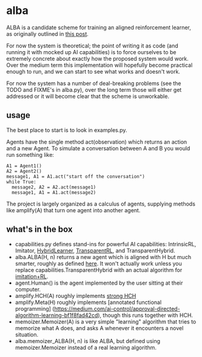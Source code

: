 # alba
ALBA is a candidate scheme for training an aligned reinforcement learner, as originally outlined
in [this post](https://medium.com/ai-control/alba-an-explicit-proposal-for-aligned-ai-17a55f60bbcf).

For now the system is theoretical; the point of writing it as code (and running it with mocked up
AI capabilities) is to force ourselves to be extremely concrete about exactly how the proposed system
would work. Over the medium term this implementation will hopefully become practical enough to run,
and we can start to see what works and doesn't work.

For now the system has a number of deal-breaking problems (see the TODO and FIXME's in alba.py),
over the long term those will either get addressed or it will become clear that the scheme is unworkable.

## usage

The best place to start is to look in examples.py.

Agents have the single method act(observation) which returns an action and a new Agent.
To simulate a conversation between A and B you would run something like:

```
A1 = Agent1()
A2 = Agent2()
message1, A1 = A1.act("start off the conversation")
while True:
  message2, A2 = A2.act(message1)
  message1, A1 = A1.act(message2)
``` 

The project is largely organized as a calculus of agents, supplying methods like amplify(A) that turn
one agent into another agent.
 
## what's in the box

* capabilities.py defines stand-ins for powerful AI capabilities:
IntrinsicRL, Imitator, [HybridLearner](https://medium.com/ai-control/imitation-rl-613d70146409),
[TransparentRL](https://medium.com/ai-control/the-informed-oversight-problem-1b51b4f66b35),
and TransparentHybrid.
* alba.ALBA(H, n) returns a new agent which is aligned with H but much smarter,
roughly as defined [here](https://medium.com/ai-control/alba-an-explicit-proposal-for-aligned-ai-17a55f60bbcf). It won't actually work unless you replace capabilities.TransparentHybrid with an actual algorithm for [imitation+RL](https://medium.com/ai-control/imitation-rl-613d70146409).
* agent.Human() is the agent implemented by the user sitting at their computer.
* amplify.HCH(A) roughly implements [strong HCH](https://medium.com/ai-control/strong-hch-bedb0dc08d4e)
* amplify.Meta(H) roughly implements [annotated functional programming]
(https://medium.com/ai-control/approval-directed-algorithm-learning-bf1f8fad42cd), 
though this runs together with HCH.
* memoizer.Memoizer(A) is a very simple "learning" algorithm that tries to memorize what A does,
and asks A whenever it encounters a novel situation.
* alba.memoizer_ALBA(H, n) is like ALBA, but defined using memoizer.Memoizer instead of a real learning algorithm.
